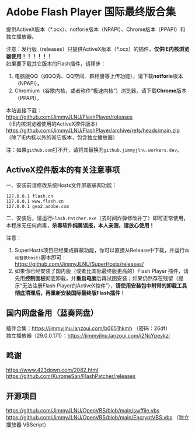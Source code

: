 # Adobe Flash Player 国际最终版合集
提供ActiveX版本（*.ocx）、notforie版本（NPAPI）、Chrome版本（PPAPI）和独立播放器。

注意：发行版（releases）只提供ActiveX版本（*.ocx）的插件，**仅供IE内核浏览器使用！！！！！！**  
如果要下载其它版本的Flash插件，请移步：  
1. 电脑版QQ（如QQ秀、QQ空间、群相册等上传功能），请下载**notforie**版本（NPAPI）。  
2. Chromium（谷歌内核，或者称作“极速内核”）浏览器，请下载**Chrome**版本（PPAPI）。  

本站直接下载：  
https://github.com/JimmyJLNU/FlashPlayer/releases  
（IE内核浏览器使用的ActiveX控件版本）  
https://github.com/JimmyJLNU/FlashPlayer/archive/refs/heads/main.zip  
（除了IE内核以外的其它版本，包含独立播放器）  

注：如果`github.com`打不开，请将其替换为`github.jimmyjlnu.workers.dev`。

##  ActiveX控件版本的有关注意事项

一、安装前请修改系统Hosts文件屏蔽联网功能：  

`127.0.0.1 flash.cn`  
`127.0.0.1 www.flash.cn`  
`127.0.0.1 geo2.adobe.com`  

二、安装后，请运行`Flash.Patcher.exe`（去时间炸弹修改补丁）即可正常使用，本程序无任何病毒，**杀毒软件纯属误报，本人亲测，请放心使用！**  

注意：
1. SuperHosts项目已经集成屏蔽功能，你可以直接从Release中下载，并运行`自动替换Hosts`脚本即可：  
   https://github.com/JimmyJLNU/SuperHosts/releases/  
2. 如果你已经安装了国内版（或者比国际最终版更高的）Flash Player 插件，请先用**控制面板**彻底卸载，并**重启电脑**后再试图安装；如果仍然存在残留（提示“无法注册Flash Player的ActiveX控件”），**请使用安装包中附带的卸载工具彻底清理后，再重新安装国际最终版Flash插件！**  


##  国内网盘备用（蓝奏网盘）
插件合集：https://jimmyjlnu.lanzoui.com/b0651hkmh （密码：26df）  
独立播放器（29.0.0.171）：https://jimmyjlnu.lanzoui.com/i2NcYpeykzi  

##  鸣谢
https://www.423down.com/2082.html  
https://github.com/KuromeSan/FlashPatcher/releases

## 开源项目
https://github.com/JimmyJLNU/OpenVBS/blob/main/swffile.vbs
https://github.com/JimmyJLNU/OpenVBS/blob/main/EncryptVBS.vbs
（独立播放器 VBScript）
